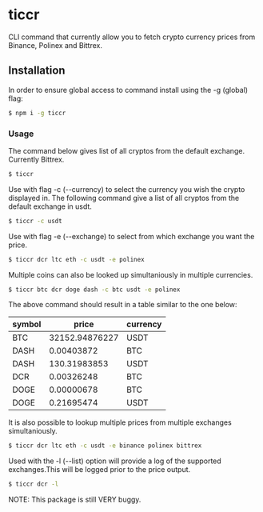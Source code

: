# ticcr

CLI command that currently allow you to fetch crypto currency prices from Binance, Polinex and Bittrex. 

## Installation
In order to ensure global access to command install using the -g (global) flag: 
```bash
$ npm i -g ticcr
```

### Usage
The command below gives list of all cryptos from the default exchange. Currently Bittrex. 

```bash
$ ticcr
```

Use with flag -c (--currency) to select the currency you wish the crypto displayed in. 
The following command give a list of all cryptos from the default exchange in usdt. 

```bash
$ ticcr -c usdt
```

Use with flag -e (--exchange) to select from which exchange you want the price. 

```bash
$ ticcr dcr ltc eth -c usdt -e polinex
```

Multiple coins can also be looked up simultaniously in multiple currencies. 

```bash
$ ticcr btc dcr doge dash -c btc usdt -e polinex 
```

The above command should result in a table similar to the one below: 

symbol | price | currency
------ | ----- | --------
BTC | 32152.94876227 | USDT
DASH | 0.00403872 | BTC
DASH | 130.31983853 | USDT
DCR | 0.00326248 | BTC
DOGE | 0.00000678 | BTC
DOGE | 0.21695474 | USDT

It is also possible to lookup multiple prices from multiple exchanges simultaniously.

```bash
$ ticcr dcr ltc eth -c usdt -e binance polinex bittrex
```

Used with the -l (--list) option will provide a log of the supported exchanges.This will be logged prior to the price output. 

```bash
$ ticcr dcr -l
```

NOTE: This package is still VERY buggy. 